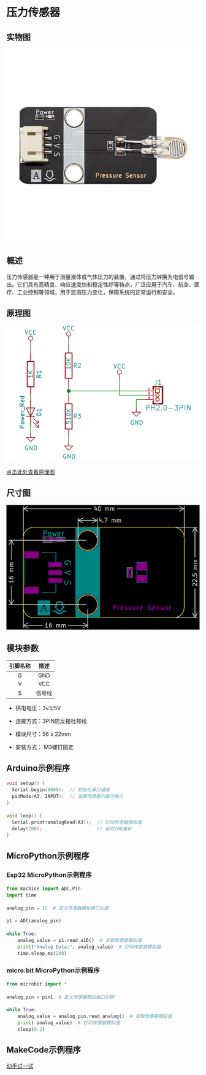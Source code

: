# 压力传感器

## 实物图

![实物图](picture/Pressure_sensors.jpg)

## 概述

压力传感器是一种用于测量液体或气体压力的装置，通过将压力转换为电信号输出。它们具有高精度、响应速度快和稳定性好等特点，广泛应用于汽车、航空、医疗、工业控制等领域，用于监测压力变化，保障系统的正常运行和安全。

## 原理图

![原理图](picture/pressure_sensor_module_schematic.png)

<a href="zh-cn/ph2.0_sensors/sensors/pressure_sensor/Pressure_Sensor.pdf" target="_blank">点击此处查看原理图</a>

## 尺寸图

![尺寸图](picture/pressure_sensor_module_assembly.png)

## 模块参数

| 引脚名称| 描述 |
|:--: |:--:|
| G | GND |
| V | VCC |
| S | 信号线 |

- 供电电压：3v3/5V

- 连接方式：3PIN防反接杜邦线

- 模块尺寸：56 x 22mm

- 安装方式： M3螺钉固定

## Arduino示例程序

```c++
void setup() {
  Serial.begin(9600);  // 初始化串口通信
  pinMode(A3, INPUT);  // 设置传感器引脚为输入
}

void loop() {
  Serial.print(analogRead(A3));  // 打印传感器模拟值
  delay(200);                    // 延时200毫秒
}
```

## MicroPython示例程序

### Esp32 MicroPython示例程序

```python
from machine import ADC,Pin
import time

analog_pin = 15  # 定义传感器模拟接口引脚

p1 = ADC(analog_pin)
      
while True:
    analog_value = p1.read_u16()  # 读取传感器模拟值
    print("Analog Data:", analog_value)  # 打印传感器模拟值
    time.sleep_ms(200)
```

### micro:bit MicroPython示例程序

```python
from microbit import *

analog_pin = pin1  # 定义传感器模拟接口引脚

while True:
    analog_value = analog_pin.read_analog()  # 读取传感器模拟值
    print( analog_value)  # 打印传感器模拟值
    sleep(0.2)
```

## MakeCode示例程序

<a href="https://makecode.microbit.org/_e1XeY08vy2kx" target="_blank">动手试一试</a>
